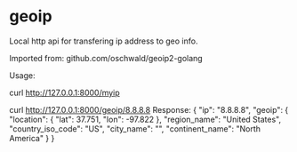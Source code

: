 # geoip
Local http api for transfering ip address to geo info.

Imported from:
github.com/oschwald/geoip2-golang

Usage:

curl http://127.0.0.1:8000/myip

curl http://127.0.0.1:8000/geoip/8.8.8.8
Response:
{
  "ip": "8.8.8.8",
  "geoip": {
    "location": {
      "lat": 37.751,
      "lon": -97.822
    },
    "region_name": "United States",
    "country_iso_code": "US",
    "city_name": "",
    "continent_name": "North America"
  }
}
